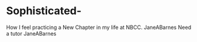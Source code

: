 # Sophisticated-
How I feel practicing a New Chapter in my life at NBCC. JaneABarnes
Need a tutor JaneABarnes
